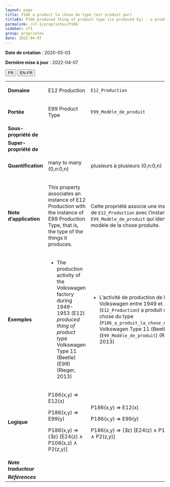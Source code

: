 ```yaml
---
layout: page
title: P186 a produit la chose du type (est produit par)
titleEn: P186 produced thing of product type (is produced by) - a produit la chose du type (est produit par)
permalink: /v7.1/proprietes/P186
sidebar: v71
group: proprietes
date: 2022-04-07
---
```


**Date de création** : 2020-05-03

**Dernière mise à jour** : 2022-04-07

<div class="lang-buttons">
  <button id="fr" class="activate">FR</button>
  <button id="en-fr">EN-FR</button>
</div>

<table>
				<tbody>
				<tr>
					<td><strong>Domaine</strong></td>
					<td class="en"><p>E12 Production</p>
							</td>
						<td><p><code class="language-plaintext highlighter-rouge">E12_Production</code></p>
							</td>
						</tr>
					<tr>
					<td><strong>Portée</strong></td>
					<td class="en"><p>E99 Product Type</p>
							</td>
						<td><p><code class="language-plaintext highlighter-rouge">E99_Modèle_de_produit</code></p>
							</td>
						</tr>
					<tr>
					<td><strong>Sous-propriété de</strong></td>
					<td class="en"><p></p>
							</td>
						<td><p></p>
							</td>
						</tr>
					<tr>
					<td><strong>Super-propriété de</strong></td>
					<td class="en"><p></p>
							</td>
						<td><p></p>
							</td>
						</tr>
					<tr>
					<td><strong>Quantification</strong></td>
					<td class="en"><p>many to many (0,n:0,n)</p>
							</td>
						<td><p>plusieurs à plusieurs (0,n:0,n)</p>
							</td>
						</tr>
					<tr>
					<td><strong>Note d’application</strong></td>
					<td class="en"><p>This property associates an instance of E12 Production with the instance of E99 Production Type, that is, the type of the things it produces.</p>
							</td>
						<td><p>Cette propriété associe une instance de <code class="language-plaintext highlighter-rouge">E12_Production</code> avec l’instance de <code class="language-plaintext highlighter-rouge">E99_Modèle_de_produit</code> qui identifie le modèle de la chose produite. </p>
							</td>
						</tr>
					<tr>
					<td><strong>Exemples</strong></td>
					<td class="en"><ul><li><p>The production activity of the Volkswagen factory during 1949-1953 (E12) <em>produced thing of product type</em> Volkswagen Type 11 (Beetle) (E99) (Rieger, 2013)</p>
							</li>
									</ul></td>
						<td><ul><li><p>L’activité de production de l’usine Volkswagen entre 1949 et 1953 (<code class="language-plaintext highlighter-rouge">E12_Production</code>) a produit une chose du type (<code class="language-plaintext highlighter-rouge">P186_a_produit_la_chose_du_type</code>) Volkswagen Type 11 (Beetle) (<code class="language-plaintext highlighter-rouge">E99_Modèle_de_produit</code>) (Rieger, 2013) </p>
							</li>
									</ul></td>
						</tr>
					<tr>
					<td><strong>Logique</strong></td>
					<td class="en"><p>P186(x,y) ⇒ E12(x)</p>
							<p>P186(x,y) ⇒ E99(y)</p>
							<p>P186(x,y) ⇒ (∃z) [E24(z) ∧ P108(x,z) ∧  P2(z,y)]</p>
							</td>
						<td><p>P186(x,y) ⇒ E12(x)</p>
							<p>P186(x,y) ⇒ E99(y)</p>
							<p>P186(x,y) ⇒ (∃z) [E24(z) ∧ P108(x,z) ∧  P2(z,y)]</p>
							</td>
						</tr>
					<tr>
					<td><strong><em>Note traducteur</em></strong></td>
					<td colspan="2"><p></p>
							</td>
						</tr>
					<tr>
					<td><strong><em>Références</em></strong></td>
					<td colspan="2"><p><em></em></p>
							</td>
						</tr>
					</tbody>
				</table>
				